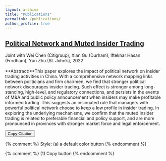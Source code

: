 ```yaml
---
layout: archive
title: "Publications"
permalink: /publications/
author_profile: true
---
```

<!-- 
{% if author.googlescholar %}
  You can also find my articles on <u><a href="{{author.googlescholar}}">my Google Scholar profile</a>.</u>
{% endif %}

{% include base_path %}

{% for post in site.publications reversed %}
  {% include archive-single.html %}
{% endfor %} -->

<!-- fa-link
fa-file-pdf
fa-code
fa-github -->

## [Political Network and Muted Insider Trading](http://dx.doi.org/10.2139/ssrn.4230854)
<a href="https://papers.ssrn.com/sol3/Delivery.cfm/SSRN_ID4230854_code1125739.pdf?abstractid=4230854&mirid=1&type=2"><i class="fas fa-fw fa-file-pdf zoom" aria-hidden="true"></i></a>
Joint with Wei Chen (Citigroup), Xian Gu (Durham), Iftekhar Hasan (Fordham), Yun Zhu (St. John’s), 2022
<br><br> **Abstract:**This paper explores the impact of political network on insider trading activities in China. With a comprehensive network mapping links between politicians and firm chairmen, we find that stronger political network discourages insider trading. Such effect is stronger among long-standing, high-level, and regulatory connections, and persists in the events of M&A and public policy announcement when insiders may make profitable informed trading. This suggests an insinuated rule that managers with powerful political network choose to keep a low profile in insider trading. In exploring the underlying mechanisms, we confirm that the muted insider trading is related to preferable financial and policy support, and are more pronounced in provinces with stronger market force and legal enforcement.

<input type="text" id="citation_muted_insider" style="display:none;" value="Chen, Wei and Gu, Xian and Hasan, Iftekhar and Zhao, Hao and Zhu, Yun, Political Network and Muted Insider Trading (September 27, 2022). Available at SSRN: https://ssrn.com/abstract=4230854 or http://dx.doi.org/10.2139/ssrn.4230854">
<button class="copyButton" data-clipboard-target="#citation_muted_insider">Copy Citation</button>
<span class="tooltip"></span>



{% comment %} 
  Style: (a) a default color button
{% endcomment %} 

<link rel="stylesheet" type="text/css" href="/assets/css/widgets_style/copy-button-default.css">

{% comment %} 
  (1) Copy button
{% endcomment %} 

<script src="https://cdnjs.cloudflare.com/ajax/libs/clipboard.js/2.0.8/clipboard.min.js"></script>

<script src="/assets/js/widgets/copy-button-default.js"></script>



